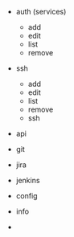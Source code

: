 - auth (services)
    - add
    - edit
    - list
    - remove
- ssh
    - add
    - edit
    - list
    - remove
    - ssh
- api
- git
- jira
- jenkins

- config
- info
- 
